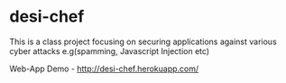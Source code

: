 # desi-chef
This is a class project focusing on securing applications against various cyber attacks e.g(spamming, Javascript Injection etc)

Web-App Demo - http://desi-chef.herokuapp.com/
